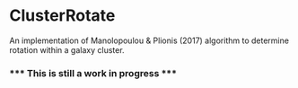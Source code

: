 # ClusterRotate
An implementation of Manolopoulou &amp; Plionis (2017) algorithm to determine rotation within a galaxy cluster.


### *** This is still a work in progress ***
